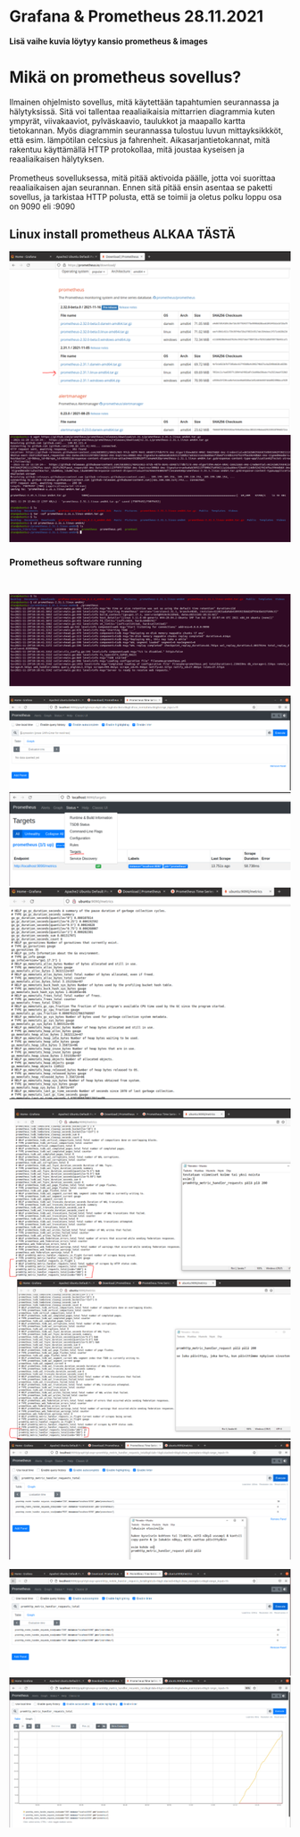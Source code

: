 <h1>Grafana & Prometheus 28.11.2021</h1>
<b> Lisä vaihe kuvia löytyy kansio prometheus & images </b>

<h1> Mikä on prometheus sovellus? </h1>
Ilmainen ohjelmisto sovellus, mitä käytettään tapahtumien seurannassa ja hälytyksissä. Sitä voi tallentaa reaaliaikaisia mittarrien diagrammia kuten ympyrät, viivakaaviot, pylväskaavio, taulukkot ja maapallo kartta tietokannan. Myös diagrammin seurannassa tulostuu luvun mittayksikkköt, että esim. lämpötilan celcsius ja fahrenheit. Aikasarjantietokannat, mitä rakentuu käyttämällä HTTP protokollaa, mitä joustaa kyseisen ja reaaliaikaisen hälytyksen. <br>

<br>
Prometheus sovelluksessa, mitä pitää aktivoida päälle, jotta voi suorittaa reaaliaikaisen ajan seurannan. Ennen sitä pitää ensin asentaa se paketti sovellus, ja tarkistaa HTTP polusta, että se toimii ja oletus polku loppu osa on 9090 eli <oma_IP>:9090 <br>

<h2> Linux install prometheus ALKAA TÄSTÄ </h2>

![Alt text](images/Sieppaa1-prometheusDownload.PNG?raw=true "None")
![Alt text](images/Sieppaa2-install&purkaus.PNG?raw=true "None")

<h3>Prometheus software running </h3> <br>

![Alt text](images/Sieppaa3-aktivoiPrometheus.PNG?raw=true "None")

![Alt text](images/Sieppaa4-PrometheusPolku.PNG?raw=true "None")
![Alt text](images/Sieppaa5-TargetPolku.PNG?raw=true "None")
![Alt text](images/Sieppaa6-metricSivu.PNG?raw=true "None")

![Alt text](images/Sieppaa7-valitaanJokuLuku.PNG?raw=true "None")
![Alt text](images/Sieppaa8-pieniKuvaus.PNG?raw=true "None")
![Alt text](images/Sieppaa9-haekohde.PNG?raw=true "None")

![Alt text](images/Sieppaa10-haekohde.PNG?raw=true "None")
![Alt text](images/Sieppaa11-haeKohdeGrafiikka.PNG?raw=true "None")


